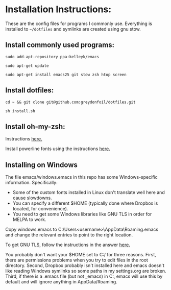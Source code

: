# Installation Instructions:

These are the config files for programs I commonly use. Everything is installed to `~/dotfiles` and symlinks are created using gnu stow. 

## Install commonly used programs:

`sudo add-apt-repository ppa:kelleyk/emacs`

`sudo apt-get update`

`sudo apt-get install emacs25 git stow zsh htop screen`

## Install dotfiles:

`cd ~ && git clone git@github.com:greydonfoil/dotfiles.git`

`sh install.sh`

## Install oh-my-zsh:

Instructions [here.](https://github.com/robbyrussell/oh-my-zsh)

Install powerline fonts using the instructions [here.](https://powerline.readthedocs.io/en/latest/installation/linux.html#fonts-installation)

## Installing on Windows

The file emacs/windows.emacs in this repo has some Windows-specific information. Specifically:

* Some of the custom fonts installed in Linux don't translate well here and cause slowdowns.
* You can specify a different $HOME (typically done where Dropbox is located, for convenience).
* You need to get some Windows libraries like GNU TLS in order for MELPA to work.

Copy windows.emacs to C:\Users\<username>\AppData\Roaming\.emacs and change the relevant entries to point to the right location. 

To get GNU TLS, follow the instructions in the answer [here.](https://emacs.stackexchange.com/questions/27202/how-do-i-install-gnutls-for-emacs-25-1-on-windows)

You probably don't want your $HOME set to C:/ for three reasons. First, there are permissions problems when you try to edit files in the root directory. Second, Dropbox probably isn't installed here and emacs doesn't like reading Windows symlinks so some paths in my settings.org are broken. Third, if there is a .emacs file (but not _emacs) in C:\, emacs will use this by default and will ignore anything in AppData/Roaming. 
